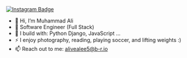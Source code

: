 <a href="https://www.instagram.com/__m.ali03/" target="_blank">
    <img src="https://camo.githubusercontent.com/0cac31bb8f2921e215744db11e8dd8b57ea836009ea1c0d7b7fbf933128550e0/68747470733a2f2f696d672e736869656c64732e696f2f62616467652f696e7374616772616d2d2532333132313030452e7376673f267374796c653d666f722d7468652d6261646765266c6f676f3d696e7374616772616d26636f6c6f723d343035444536" alt="Instagram Badge" style="max-width: 100%;">
</a>

- 👋 Hi, I’m Muhammad Ali
- 🏢 Software Engineer (Full Stack)
- 🧰 I build with: Python Django, JavaScript ...
- ⚡ I enjoy photography, reading, playing soccer, and lifting weights :)
- 📫 Reach out to me: alivealee5@b-r.io
